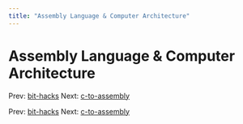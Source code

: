 ```yaml
---
title: "Assembly Language & Computer Architecture"
---
```


# Assembly Language & Computer Architecture

Prev: [bit-hacks](bit-hacks.md)
Next: [c-to-assembly](c-to-assembly.md)

Prev: [bit-hacks](bit-hacks.md)
Next: [c-to-assembly](c-to-assembly.md)
